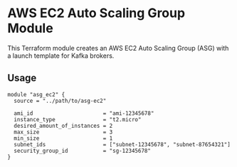 # AWS EC2 Auto Scaling Group Module

This Terraform module creates an AWS EC2 Auto Scaling Group (ASG) with a launch template for Kafka brokers.

## Usage

```hcl
module "asg_ec2" {
  source = "../path/to/asg-ec2"

  ami_id                      = "ami-12345678"
  instance_type               = "t2.micro"
  desired_amount_of_instances = 2
  max_size                    = 3
  min_size                    = 1
  subnet_ids                  = ["subnet-12345678", "subnet-87654321"]
  security_group_id           = "sg-12345678"
}